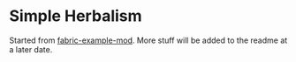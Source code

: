 # Simple Herbalism

Started from [fabric-example-mod](https://github.com/FabricMC/fabric-example-mod). More stuff will be added to the readme at a later date.
